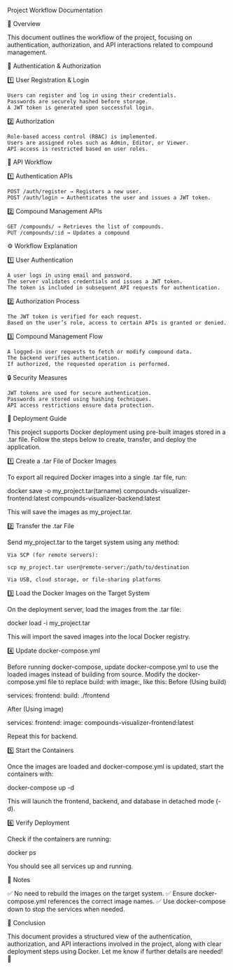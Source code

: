 Project Workflow Documentation

📌 Overview

This document outlines the workflow of the project, focusing on authentication, authorization, and API interactions related to compound management.

🔐 Authentication & Authorization

1️⃣ User Registration & Login

    Users can register and log in using their credentials.
    Passwords are securely hashed before storage.
    A JWT token is generated upon successful login.

2️⃣ Authorization

    Role-based access control (RBAC) is implemented.
    Users are assigned roles such as Admin, Editor, or Viewer.
    API access is restricted based on user roles.

🔄 API Workflow

1️⃣ Authentication APIs

    POST /auth/register → Registers a new user.
    POST /auth/login → Authenticates the user and issues a JWT token.

2️⃣ Compound Management APIs

    GET /compounds/ → Retrieves the list of compounds.
    PUT /compounds/:id → Updates a compound

⚙️ Workflow Explanation

1️⃣ User Authentication

    A user logs in using email and password.
    The server validates credentials and issues a JWT token.
    The token is included in subsequent API requests for authentication.

2️⃣ Authorization Process

    The JWT token is verified for each request.
    Based on the user’s role, access to certain APIs is granted or denied.

3️⃣ Compound Management Flow

    A logged-in user requests to fetch or modify compound data.
    The backend verifies authentication.
    If authorized, the requested operation is performed.

🔒 Security Measures

    JWT tokens are used for secure authentication.
    Passwords are stored using hashing techniques.
    API access restrictions ensure data protection.

🚀 Deployment Guide

This project supports Docker deployment using pre-built images stored in a .tar file. Follow the steps below to create, transfer, and deploy the application.

1️⃣ Create a .tar File of Docker Images

To export all required Docker images into a single .tar file, run:

docker save -o my_project.tar(tarname) compounds-visualizer-frontend:latest compounds-visualizer-backend:latest

This will save the images as my_project.tar.

2️⃣ Transfer the .tar File

Send my_project.tar to the target system using any method:

    Via SCP (for remote servers):

    scp my_project.tar user@remote-server:/path/to/destination

    Via USB, cloud storage, or file-sharing platforms

3️⃣ Load the Docker Images on the Target System

On the deployment server, load the images from the .tar file:

docker load -i my_project.tar

This will import the saved images into the local Docker registry.

4️⃣ Update docker-compose.yml

Before running docker-compose, update docker-compose.yml to use the loaded images instead of building from source.
Modify the docker-compose.yml file to replace build: with image:, like this:
Before (Using build)

services:
frontend:
build: ./frontend

After (Using image)

services:
frontend:
image: compounds-visualizer-frontend:latest

Repeat this for backend.

5️⃣ Start the Containers

Once the images are loaded and docker-compose.yml is updated, start the containers with:

docker-compose up -d

This will launch the frontend, backend, and database in detached mode (-d).

6️⃣ Verify Deployment

Check if the containers are running:

docker ps

You should see all services up and running.

📌 Notes

✅ No need to rebuild the images on the target system.
✅ Ensure docker-compose.yml references the correct image names.
✅ Use docker-compose down to stop the services when needed.

📢 Conclusion

This document provides a structured view of the authentication, authorization, and API interactions involved in the project, along with clear deployment steps using Docker. Let me know if further details are needed! 🚀
